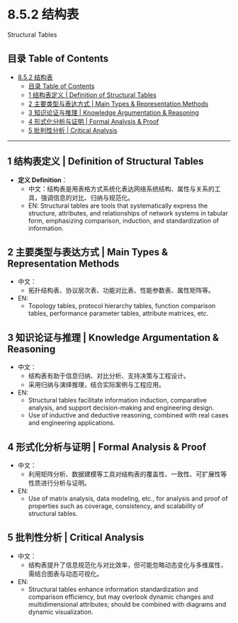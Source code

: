 # 8.5.2 结构表

Structural Tables

## 目录 Table of Contents

- [8.5.2 结构表](#852-结构表)
  - [目录 Table of Contents](#目录-table-of-contents)
  - [1 结构表定义 | Definition of Structural Tables](#1-结构表定义--definition-of-structural-tables)
  - [2 主要类型与表达方式 | Main Types \& Representation Methods](#2-主要类型与表达方式--main-types--representation-methods)
  - [3 知识论证与推理 | Knowledge Argumentation \& Reasoning](#3-知识论证与推理--knowledge-argumentation--reasoning)
  - [4 形式化分析与证明 | Formal Analysis \& Proof](#4-形式化分析与证明--formal-analysis--proof)
  - [5 批判性分析 | Critical Analysis](#5-批判性分析--critical-analysis)

---

## 1 结构表定义 | Definition of Structural Tables

- **定义 Definition**：
  - 中文：结构表是用表格方式系统化表达网络系统结构、属性与关系的工具，强调信息的对比、归纳与规范化。
  - EN: Structural tables are tools that systematically express the structure, attributes, and relationships of network systems in tabular form, emphasizing comparison, induction, and standardization of information.

## 2 主要类型与表达方式 | Main Types & Representation Methods

- 中文：
  - 拓扑结构表、协议层次表、功能对比表、性能参数表、属性矩阵等。
- EN:
  - Topology tables, protocol hierarchy tables, function comparison tables, performance parameter tables, attribute matrices, etc.

## 3 知识论证与推理 | Knowledge Argumentation & Reasoning

- 中文：
  - 结构表有助于信息归纳、对比分析、支持决策与工程设计。
  - 采用归纳与演绎推理，结合实际案例与工程应用。
- EN:
  - Structural tables facilitate information induction, comparative analysis, and support decision-making and engineering design.
  - Use of inductive and deductive reasoning, combined with real cases and engineering applications.

## 4 形式化分析与证明 | Formal Analysis & Proof

- 中文：
  - 利用矩阵分析、数据建模等工具对结构表的覆盖性、一致性、可扩展性等性质进行分析与证明。
- EN:
  - Use of matrix analysis, data modeling, etc., for analysis and proof of properties such as coverage, consistency, and scalability of structural tables.

## 5 批判性分析 | Critical Analysis

- 中文：
  - 结构表提升了信息规范化与对比效率，但可能忽略动态变化与多维属性，需结合图表与动态可视化。
- EN:
  - Structural tables enhance information standardization and comparison efficiency, but may overlook dynamic changes and multidimensional attributes; should be combined with diagrams and dynamic visualization.
